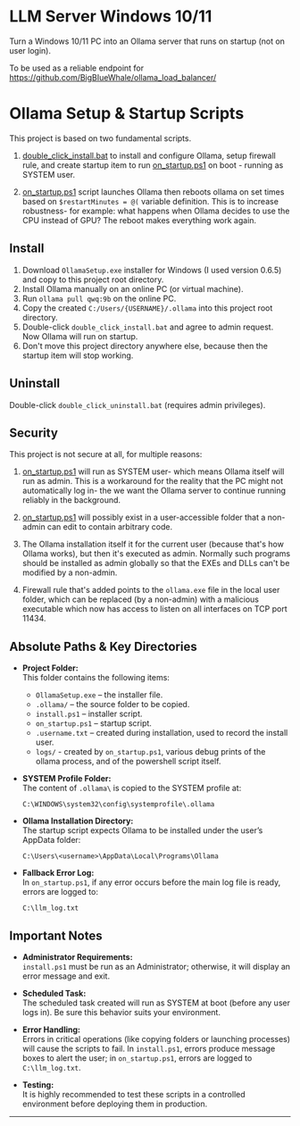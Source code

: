 # LLM Server Windows 10/11
Turn a Windows 10/11 PC into an Ollama server that runs on startup (not on user login).

To be used as a reliable endpoint for https://github.com/BigBIueWhale/ollama_load_balancer/

# Ollama Setup & Startup Scripts

This project is based on two fundamental scripts.

1. [double_click_install.bat](./double_click_install.bat) to install and configure Ollama, setup firewall rule, and create startup item to run [on_startup.ps1](./on_startup.ps1) on boot - running as SYSTEM user.

2. [on_startup.ps1](./on_startup.ps1) script launches Ollama then reboots ollama on set times based on `$restartMinutes = @(` variable definition. This is to increase robustness- for example: what happens when Ollama decides to use the CPU instead of GPU? The reboot makes everything work again.

## Install
1. Download `OllamaSetup.exe` installer for Windows (I used version 0.6.5) and copy to this project root directory.
2. Install Ollama manually on an online PC (or virtual machine).
3. Run `ollama pull qwq:9b` on the online PC.
4. Copy the created `C:/Users/{USERNAME}/.ollama` into this project root directory.
5. Double-click `double_click_install.bat` and agree to admin request. Now Ollama will run on startup.
6. Don't move this project directory anywhere else, because then the startup item will stop working.

## Uninstall
Double-click `double_click_uninstall.bat` (requires admin privileges).

## Security
This project is not secure at all, for multiple reasons:

1. [on_startup.ps1](./on_startup.ps1) will run as SYSTEM user- which means Ollama itself will run as admin. This is a workaround for the reality that the PC might not automatically log in- the we want the Ollama server to continue running reliably in the background.

2. [on_startup.ps1](./on_startup.ps1) will possibly exist in a user-accessible folder that a non-admin can edit to contain arbitrary code.

3. The Ollama installation itself it for the current user (because that's how Ollama works), but then it's executed as admin. Normally such programs should be installed as admin globally so that the EXEs and DLLs can't be modified by a non-admin.

4. Firewall rule that's added points to the `ollama.exe` file in the local user folder, which can be replaced (by a non-admin) with a malicious executable which now has access to listen on all interfaces on TCP port 11434.

## Absolute Paths & Key Directories

- **Project Folder:**  
  This folder contains the following items:
  - `OllamaSetup.exe` – the installer file.
  - `.ollama/` – the source folder to be copied.
  - `install.ps1` – installer script.
  - `on_startup.ps1` – startup script.
  - `.username.txt` – created during installation, used to record the install user.
  - `logs/` - created by `on_startup.ps1`, various debug prints of the ollama process, and of the powershell script itself.

- **SYSTEM Profile Folder:**  
  The content of `.ollama\` is copied to the SYSTEM profile at:
  ```
  C:\WINDOWS\system32\config\systemprofile\.ollama
  ```

- **Ollama Installation Directory:**  
  The startup script expects Ollama to be installed under the user’s AppData folder:
  ```
  C:\Users\<username>\AppData\Local\Programs\Ollama
  ```

- **Fallback Error Log:**  
  In `on_startup.ps1`, if any error occurs before the main log file is ready, errors are logged to:
  ```
  C:\llm_log.txt
  ```

## Important Notes

- **Administrator Requirements:**  
  `install.ps1` must be run as an Administrator; otherwise, it will display an error message and exit.

- **Scheduled Task:**  
  The scheduled task created will run as SYSTEM at boot (before any user logs in). Be sure this behavior suits your environment.

- **Error Handling:**  
  Errors in critical operations (like copying folders or launching processes) will cause the scripts to fail. In `install.ps1`, errors produce message boxes to alert the user; in `on_startup.ps1`, errors are logged to `C:\llm_log.txt`.

- **Testing:**  
  It is highly recommended to test these scripts in a controlled environment before deploying them in production.

---
